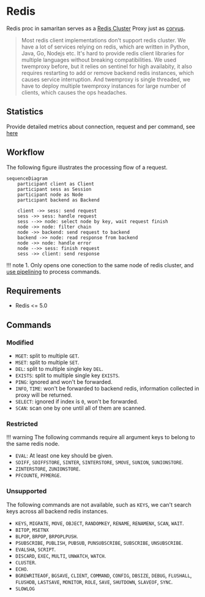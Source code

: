 # Redis

Redis proc in samaritan serves as a [Redis Cluster] Proxy just as [corvus](https://github.com/eleme/corvus).

>Most redis client implementations don't support redis cluster. We have a lot of services relying on redis, which are written in Python, Java, Go, Nodejs etc.
>It's hard to provide redis client libraries for multiple languages without breaking compatibilities. We used twemproxy before, but it relies on sentinel
>for high availabity, it also requires restarting to add or remove backend redis instances, which causes service interruption.
>And twemproxy is single threaded, we have to deploy multiple twemproxy instances for large number of clients, which causes the ops headaches.

## Statistics

Provide detailed metrics about connection, request and per command, see [here](/arch/stats#redis)

## Workflow

The following figure illustrates the processing flow of a request.

```mermaid
sequenceDiagram
    participant client as Client
    participant sess as Session
    participant node as Node
    participant backend as Backend

    client ->> sess: send request
    sess ->> sess: handle request
    sess -->> node: select node by key, wait request finish
    node ->> node: filter chain
    node ->> backend: send request to backend
    backend ->> node: read response from backend
    node ->> node: handle error
    node -->> sess: finish request
    sess ->> client: send response
```

!!! note
    1. Only opens one conection to the same node of redis cluster, and [use pipelining] to process commands.

## Requirements

- Redis <= 5.0

## Commands
### Modified

* `MGET`: split to multiple `GET`.
* `MSET`: split to multiple `SET`.
* `DEL`: split to multiple single key `DEL`.
* `EXISTS`: split to multiple single key `EXISTS`.
* `PING`: ignored and won't be forwarded.
* `INFO`, `TIME`: won't be forwarded to backend redis, information collected in proxy
   will be returned.
* `SELECT`: ignored if index is `0`, won't be forwarded.
* `SCAN`: scan one by one until all of them are scanned.

### Restricted

!!! warning
    The following commands require all argument keys to belong to the same redis node.

* `EVAL`: At least one key should be given.
* `SDIFF`, `SDIFFSTORE`, `SINTER`, `SINTERSTORE`, `SMOVE`, `SUNION`, `SUNIONSTORE`.
* `ZINTERSTORE`, `ZUNIONSTORE`.
* `PFCOUNTE`, `PFMERGE`.

### Unsupported

The following commands are not available, such as `KEYS`, we can't search keys across
all backend redis instances.

* `KEYS`, `MIGRATE`, `MOVE`, `OBJECT`, `RANDOMKEY`, `RENAME`, `RENAMENX`, `SCAN`, `WAIT`.
* `BITOP`, `MSETNX`
* `BLPOP`, `BRPOP`, `BRPOPLPUSH`.
* `PSUBSCRIBE`, `PUBLISH`, `PUBSUB`, `PUNSUBSCRIBE`, `SUBSCRIBE`, `UNSUBSCRIBE`.
* `EVALSHA`, `SCRIPT`.
* `DISCARD`, `EXEC`, `MULTI`, `UNWATCH`, `WATCH`.
* `CLUSTER`.
* `ECHO`.
* `BGREWRITEAOF`, `BGSAVE`, `CLIENT`, `COMMAND`, `CONFIG`, `DBSIZE`, `DEBUG`, `FLUSHALL`,
   `FLUSHDB`, `LASTSAVE`, `MONITOR`, `ROLE`, `SAVE`, `SHUTDOWN`, `SLAVEOF`, `SYNC`.
* `SLOWLOG`



[Redis Cluster]: https://redis.io/topics/cluster-spec
[use pipelining]: https://redis.io/topics/pipelining
